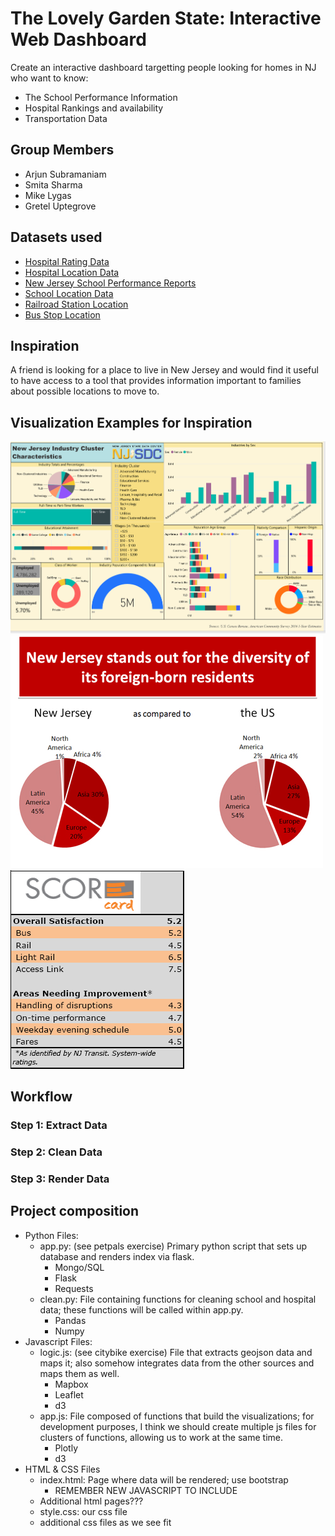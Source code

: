 # The Lovely Garden State: Interactive Web Dashboard

Create an interactive dashboard targetting people looking for homes in NJ who want to know:

* The School Performance Information
* Hospital Rankings and availability
* Transportation Data

## Group Members

* Arjun Subramaniam
* Smita Sharma
* Mike Lygas
* Gretel Uptegrove

## Datasets used

* [Hospital Rating Data](https://data.medicare.gov/Hospital-Compare/Hospital-General-Information/xubh-q36u)
* [Hospital Location Data](https://njogis-newjersey.opendata.arcgis.com/datasets/hospitals)
* [New Jersey School Performance Reports](https://rc.doe.state.nj.us/ReportsDatabase.aspx)
* [School Location Data](https://njogis-newjersey.opendata.arcgis.com/datasets/d8223610010a4c3887cfb88b904545ff_4)
* [Railroad Station Location](http://njogis-newjersey.opendata.arcgis.com/datasets/new-jersey-railroad-stations)
* [Bus Stop Location](http://njogis-newjersey.opendata.arcgis.com/datasets/new-jersey-bus-stops)

## Inspiration

A friend is looking for a place to live in New Jersey and would find it useful to have access to a tool that provides information important to families about possible locations to move to.

## Visualization Examples for Inspiration

![New Jersey Information](images/NJ_info.png)
![Diversity Information](images/Diversity.png)
![Transportation Report Card](images/Score_card.png)

## Workflow

### Step 1: Extract Data

### Step 2: Clean Data

### Step 3: Render Data

## Project composition

* Python Files:
  * app.py: (see petpals exercise) Primary python script that sets up database and renders index via flask.
    * Mongo/SQL
    * Flask
    * Requests
  * clean.py: File containing functions for cleaning school and hospital data; these functions will be called within app.py.
    * Pandas
    * Numpy
* Javascript Files:
  * logic.js: (see citybike exercise) File that extracts geojson data and maps it; also somehow integrates data from the other sources and maps them as well.
    * Mapbox
    * Leaflet
    * d3
  * app.js: File composed of functions that build the visualizations; for development purposes, I think we should create multiple js files for clusters of functions, allowing us to work at the same time.
    * Plotly
    * d3
* HTML & CSS Files
  * index.html: Page where data will be rendered; use bootstrap
    * REMEMBER NEW JAVASCRIPT TO INCLUDE
  * Additional html pages???
  * style.css: our css file
  * additional css files as we see fit
